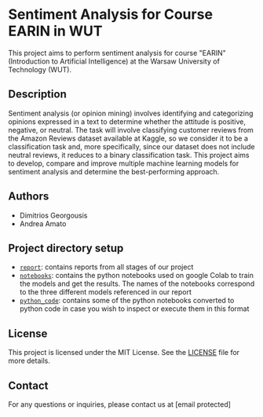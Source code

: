 # Sentiment Analysis for Course EARIN in WUT

This project aims to perform sentiment analysis for course "EARIN" (Introduction to Artificial Intelligence) at the Warsaw University of Technology (WUT). 

## Description
Sentiment analysis (or opinion mining) involves identifying and categorizing opinions expressed in a text to determine whether the attitude is positive, negative, or neutral. The task will involve classifying customer reviews from the Amazon Reviews dataset available at Kaggle, so we consider it to be a classification task and, more specifically, since our dataset does not include neutral reviews, it reduces to a binary classification task. This project aims to develop, compare and improve multiple machine learning models for sentiment analysis and determine the best-performing approach.

## Authors
- Dimitrios Georgousis
- Andrea Amato

## Project directory setup
- [`report`](report): contains reports from all stages of our project
- [`notebooks`](notebooks): contains the python notebooks used on google Colab to train the models and get the results. The names of the notebooks correspond to the three different models referenced in our report
- [`python_code`](python_code): contains some of the python notebooks converted to python code in case you wish to inspect or execute them in this format

## License
This project is licensed under the MIT License. See the [LICENSE](LICENSE) file for more details.

## Contact
For any questions or inquiries, please contact us at [email protected]
